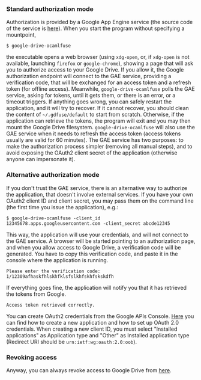 ### Standard authorization mode

Authorization is provided by a Google App Engine service (the source code of
the service is [here](https://github.com/astrada/gd-ocaml-auth)). When you
start the program without specifying a mountpoint,

    $ google-drive-ocamlfuse

the executable opens a web browser (using `xdg-open`, or, if `xdg-open` is not
available, launching `firefox` or `google-chrome`), showing a page that will
ask you to authorize access to your Google Drive. If you allow it, the Google
authorization endpoint will connect to the GAE service, providing a
verification code, that will be exchanged for an access token and a refresh
token (for offline access). Meanwhile, `google-drive-ocamlfuse` polls the GAE
service, asking for tokens, until it gets them, or there is an error, or a
timeout triggers. If anything goes wrong, you can safely restart the
application, and it will try to recover. If it cannot recover, you should
clean the content of `~/.gdfuse/default` to start from scratch. Otherwise, if
the application can retrieve the tokens, the program will exit and you may
then mount the Google Drive filesystem. `google-drive-ocamlfuse` will also use
the GAE service when it needs to refresh the access token (access tokens
usually are valid for 60 minutes). The GAE service has two purposes: to make
the authorization process simpler (removing all manual steps), and to avoid
exposing the OAuth2 client secret of the application (otherwise anyone can
impersonate it).

### Alternative authorization mode

If you don't trust the GAE service, there is an alternative way to authorize
the application, that doesn't involve external services. If you have your own
OAuth2 client ID and client secret, you may pass them on the command line (the
first time you issue the application), e.g.:

    $ google-drive-ocamlfuse -client_id 12345678.apps.googleusercontent.com -client_secret abcde12345

This way, the application will use your credentials, and will not connect to
the GAE service. A browser will be started pointing to an authorization page,
and when you allow access to Google Drive, a verification code will be
generated. You have to copy this verification code, and paste it in the
console where the application is running.

    Please enter the verification code: 1/12309afhaskfhlskhfklsfslkhfskhfskskdfh

If everything goes fine, the application will notify you that it has retrieved
the tokens from Google.

    Access token retrieved correctly.

You can create OAuth2 credentials from the Google APIs Console.
[Here](https://developers.google.com/console/help/#creatingdeletingprojects)
you can find how to create a new application and how to set up OAuth 2.0
credentials. When creating a new client ID, you must select "Installed
applications" as Application type and "Other" as Installed application type
(Redirect URI should be `urn:ietf:wg:oauth:2.0:oob`).

### Revoking access

Anyway, you can always revoke access to Google Drive from
[here](https://accounts.google.com/b/0/IssuedAuthSubTokens).


